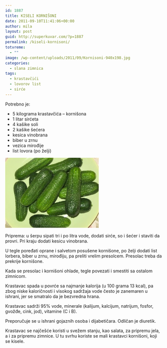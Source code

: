 ```yaml
---
id: 1887
title: KISELI KORNIŠONI
date: 2011-09-10T11:41:06+00:00
author: mila
layout: post
guid: http://superkuvar.com/?p=1887
permalink: /kiseli-kornisoni/
totvreme:
  - ""
image: /wp-content/uploads/2011/09/Kornisoni-940x198.jpg
categories:
  - slana zimnica
tags:
  - krastavčići
  - lovorov list
  - sirće
---
```

Potrebno je:

  * 5 kilograma krastavčića &#8211; kornišona
  * 1 litar sirćeta
  * 4 kašike soli
  * 2 kašike šećera
  * kesica vinobrana
  * biber u zrnu
  * vezica mirođije
  * list lovora (po želji)

<img class="alignnone size-medium wp-image-4303" title="Kornisoni" src="/wp-content/uploads/2011/09/Kornisoni-300x225.jpg" alt="" width="300" height="225" /> 

Priprema: u šerpu sipati tri i po litra vode, dodati sirće, so i šećer i staviti da provri. Pri kraju dodati kesicu vinobrana.

U tegle poređati oprane i salvetom posušene kornišone, po želji dodati list lorbera, biber u zrnu, mirođiju, pa preliti vrelim presolcem. Presolac treba da prekrije kornišone.

Kada se presolac i kornišoni ohlade, tegle povezati i smestiti sa ostalom zimnicom.

Krastavac spada u povrće sa najmanje kalorija (u 100 grama 13 kcal), pa zbog niske kaloričnosti i visokog sadržaja vode često je zanemaren u ishrani, jer se smatralo da je bezvredna hrana.

Krastavac sadrži 95% vode, minerale (kalijum, kalcijum, natrijum, fosfor, gvožđe, cink, jod), vitamine (C i B).

Preporučuje se u ishrani gojaznih osoba i dijabetičara. Odličan je diuretik.

Krastavac se najčešće koristi u svežem stanju, kao salata, za pripremu jela, a i za pripremu zimnice. U tu svrhu koriste se mali krastavci kornišoni, koji se kisele.